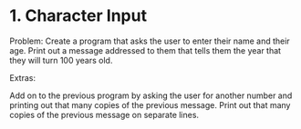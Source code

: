 # 1. Character Input
Problem: Create a program that asks the user to enter their name and their age.
Print out a message addressed to them that tells them the year that they will turn 100 years old.

Extras:

Add on to the previous program by asking the user for another number and printing out that many copies
of the previous message.
Print out that many copies of the previous message on separate lines.